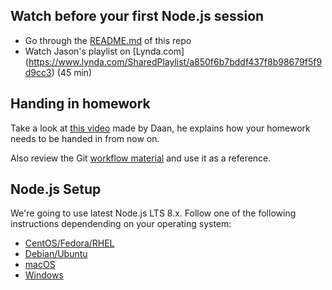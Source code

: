 ## Watch before your first Node.js session

- Go through the [README.md](https://github.com/HackYourFuture/Node.js) of this
  repo
- Watch Jason's playlist on [Lynda.com]
  (https://www.lynda.com/SharedPlaylist/a850f6b7bddf437f8b98679f5f9d9cc3) (45 min)

## Handing in homework

Take a look at [this video](https://www.youtube.com/watch?v=-o0yomUVVpU&index=2&list=PLVYDhqbgYpYUGxRdtQdYVE5Q8h3bt6SIA)
made by Daan, he explains how your homework needs to be handed in from now on.

Also review the Git [workflow material](https://github.com/HackYourFuture/Git/blob/master/Lecture-3.md)
and use it as a reference.

## Node.js Setup

We're going to use latest Node.js LTS 8.x. Follow one of the following
instructions dependending on your operating system:

* [CentOS/Fedora/RHEL](https://github.com/nodesource/distributions#rpminstall)
* [Debian/Ubuntu](https://github.com/nodesource/distributions#debinstall)
* [macOS](https://nodejs.org/en/download/)
* [Windows](https://nodejs.org/en/download/)
